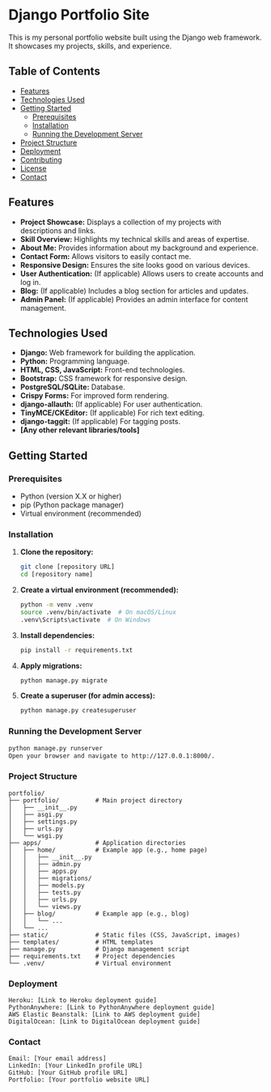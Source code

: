 # Django Portfolio Site

This is my personal portfolio website built using the Django web framework. It showcases my projects, skills, and experience.

## Table of Contents

- [Features](#features)
- [Technologies Used](#technologies-used)
- [Getting Started](#getting-started)
  - [Prerequisites](#prerequisites)
  - [Installation](#installation)
  - [Running the Development Server](#running-the-development-server)
- [Project Structure](#project-structure)
- [Deployment](#deployment)
- [Contributing](#contributing)
- [License](#license)
- [Contact](#contact)

## Features

- **Project Showcase:** Displays a collection of my projects with descriptions and links.
- **Skill Overview:** Highlights my technical skills and areas of expertise.
- **About Me:** Provides information about my background and experience.
- **Contact Form:** Allows visitors to easily contact me.
- **Responsive Design:** Ensures the site looks good on various devices.
- **User Authentication:** (If applicable) Allows users to create accounts and log in.
- **Blog:** (If applicable) Includes a blog section for articles and updates.
- **Admin Panel:** (If applicable) Provides an admin interface for content management.

## Technologies Used

- **Django:** Web framework for building the application.
- **Python:** Programming language.
- **HTML, CSS, JavaScript:** Front-end technologies.
- **Bootstrap:** CSS framework for responsive design.
- **PostgreSQL/SQLite:** Database.
- **Crispy Forms:** For improved form rendering.
- **django-allauth:** (If applicable) For user authentication.
- **TinyMCE/CKEditor:** (If applicable) For rich text editing.
- **django-taggit:** (If applicable) For tagging posts.
- **[Any other relevant libraries/tools]**

## Getting Started

### Prerequisites

- Python (version X.X or higher)
- pip (Python package manager)
- Virtual environment (recommended)

### Installation

1.  **Clone the repository:**

    ```bash
    git clone [repository URL]
    cd [repository name]
    ```

2.  **Create a virtual environment (recommended):**

    ```bash
    python -m venv .venv
    source .venv/bin/activate  # On macOS/Linux
    .venv\Scripts\activate  # On Windows
    ```

3.  **Install dependencies:**

    ```bash
    pip install -r requirements.txt
    ```

4.  **Apply migrations:**

    ```bash
    python manage.py migrate
    ```

5.  **Create a superuser (for admin access):**

    ```bash
    python manage.py createsuperuser
    ```

### Running the Development Server

```bash
python manage.py runserver
Open your browser and navigate to http://127.0.0.1:8000/.
```

### Project Structure
```
portfolio/
├── portfolio/          # Main project directory
│   ├── __init__.py
│   ├── asgi.py
│   ├── settings.py
│   ├── urls.py
│   └── wsgi.py
├── apps/               # Application directories
│   ├── home/           # Example app (e.g., home page)
│   │   ├── __init__.py
│   │   ├── admin.py
│   │   ├── apps.py
│   │   ├── migrations/
│   │   ├── models.py
│   │   ├── tests.py
│   │   ├── urls.py
│   │   └── views.py
│   ├── blog/           # Example app (e.g., blog)
│   │   └── ...
│   └── ...
├── static/             # Static files (CSS, JavaScript, images)
├── templates/          # HTML templates
├── manage.py           # Django management script
├── requirements.txt    # Project dependencies
└── .venv/              # Virtual environment
```

### Deployment
```
Heroku: [Link to Heroku deployment guide]
PythonAnywhere: [Link to PythonAnywhere deployment guide]
AWS Elastic Beanstalk: [Link to AWS deployment guide]
DigitalOcean: [Link to DigitalOcean deployment guide]
```

### Contact
```
Email: [Your email address]
LinkedIn: [Your LinkedIn profile URL]
GitHub: [Your GitHub profile URL]
Portfolio: [Your portfolio website URL]
```
